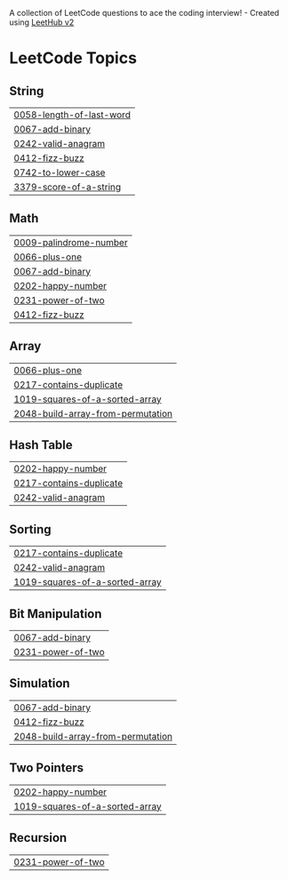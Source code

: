 A collection of LeetCode questions to ace the coding interview! - Created using [LeetHub v2](https://github.com/arunbhardwaj/LeetHub-2.0)
<!---LeetCode Topics Start-->
# LeetCode Topics
## String
|  |
| ------- |
| [0058-length-of-last-word](https://github.com/Athif-gitt/LeetCode/tree/master/0058-length-of-last-word) |
| [0067-add-binary](https://github.com/Athif-gitt/LeetCode/tree/master/0067-add-binary) |
| [0242-valid-anagram](https://github.com/Athif-gitt/LeetCode/tree/master/0242-valid-anagram) |
| [0412-fizz-buzz](https://github.com/Athif-gitt/LeetCode/tree/master/0412-fizz-buzz) |
| [0742-to-lower-case](https://github.com/Athif-gitt/LeetCode/tree/master/0742-to-lower-case) |
| [3379-score-of-a-string](https://github.com/Athif-gitt/LeetCode/tree/master/3379-score-of-a-string) |
## Math
|  |
| ------- |
| [0009-palindrome-number](https://github.com/Athif-gitt/LeetCode/tree/master/0009-palindrome-number) |
| [0066-plus-one](https://github.com/Athif-gitt/LeetCode/tree/master/0066-plus-one) |
| [0067-add-binary](https://github.com/Athif-gitt/LeetCode/tree/master/0067-add-binary) |
| [0202-happy-number](https://github.com/Athif-gitt/LeetCode/tree/master/0202-happy-number) |
| [0231-power-of-two](https://github.com/Athif-gitt/LeetCode/tree/master/0231-power-of-two) |
| [0412-fizz-buzz](https://github.com/Athif-gitt/LeetCode/tree/master/0412-fizz-buzz) |
## Array
|  |
| ------- |
| [0066-plus-one](https://github.com/Athif-gitt/LeetCode/tree/master/0066-plus-one) |
| [0217-contains-duplicate](https://github.com/Athif-gitt/LeetCode/tree/master/0217-contains-duplicate) |
| [1019-squares-of-a-sorted-array](https://github.com/Athif-gitt/LeetCode/tree/master/1019-squares-of-a-sorted-array) |
| [2048-build-array-from-permutation](https://github.com/Athif-gitt/LeetCode/tree/master/2048-build-array-from-permutation) |
## Hash Table
|  |
| ------- |
| [0202-happy-number](https://github.com/Athif-gitt/LeetCode/tree/master/0202-happy-number) |
| [0217-contains-duplicate](https://github.com/Athif-gitt/LeetCode/tree/master/0217-contains-duplicate) |
| [0242-valid-anagram](https://github.com/Athif-gitt/LeetCode/tree/master/0242-valid-anagram) |
## Sorting
|  |
| ------- |
| [0217-contains-duplicate](https://github.com/Athif-gitt/LeetCode/tree/master/0217-contains-duplicate) |
| [0242-valid-anagram](https://github.com/Athif-gitt/LeetCode/tree/master/0242-valid-anagram) |
| [1019-squares-of-a-sorted-array](https://github.com/Athif-gitt/LeetCode/tree/master/1019-squares-of-a-sorted-array) |
## Bit Manipulation
|  |
| ------- |
| [0067-add-binary](https://github.com/Athif-gitt/LeetCode/tree/master/0067-add-binary) |
| [0231-power-of-two](https://github.com/Athif-gitt/LeetCode/tree/master/0231-power-of-two) |
## Simulation
|  |
| ------- |
| [0067-add-binary](https://github.com/Athif-gitt/LeetCode/tree/master/0067-add-binary) |
| [0412-fizz-buzz](https://github.com/Athif-gitt/LeetCode/tree/master/0412-fizz-buzz) |
| [2048-build-array-from-permutation](https://github.com/Athif-gitt/LeetCode/tree/master/2048-build-array-from-permutation) |
## Two Pointers
|  |
| ------- |
| [0202-happy-number](https://github.com/Athif-gitt/LeetCode/tree/master/0202-happy-number) |
| [1019-squares-of-a-sorted-array](https://github.com/Athif-gitt/LeetCode/tree/master/1019-squares-of-a-sorted-array) |
## Recursion
|  |
| ------- |
| [0231-power-of-two](https://github.com/Athif-gitt/LeetCode/tree/master/0231-power-of-two) |
<!---LeetCode Topics End-->